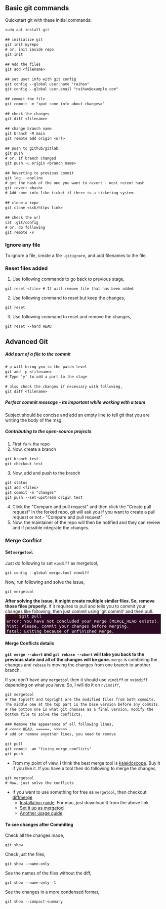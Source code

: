 ## Basic git commands
Quickstart git with these initial commands:
```
sudo apt install git

## initialize git
git init myrepo 
# or, init inside repo
git init

## Add the files
git add <filename>

## set user info with git config
git config --global user.name "raihan"
git config --global user.email "raihan@example.com"

## commit the file
git commit -m "<put some info about changes>"

## check the changes
git diff <filename>

## change branch name
git branch -M main
git remote add origin <url>

## push to github/gitlab
git push
# or, if branch changed
git push -u origin <branch name>

## Reverting to previous commit 
git log --oneline
# get the hash of the one you want to revert - most recent hash
git revert <hash>
# Add some info like ticket if there is a ticketing system

## clone a repo
git clone <ssh/https link>

## check the url
cat .git/config
# or, do following
git remote -v
```

### Ignore any file
To ignore a file, create a file `.gitignore`, and add filenames to the file.

### Reset files added
1. Use following commands to go back to previous stage,
```
git reset <file> # It will remove file that has been added
```

2. Use following command to reset but keep the changes,
```
git reset
```

3. Use following command to reset and remove the changes,
```
git reset --hard HEAD
```

## Advanced Git
##### Add part of a file to the commit
```
# p will bring you to the patch level
git add -p <filename>
# Type 'y' to add a part to the stage

# also check the changes if necessary with following,
git diff <filename>
```

##### Perfect commit message - its important while working with a team
Subject should be concise and add an empty line to tell git that you are writing the body of the msg.

##### Contributing to the open-source projects
1. First `fork` the repo
2. Now, create a branch
```
git branch test
git checkout test
```
3. Now, add and push to the branch
```
git status
git add <files>
git commit -m "changes"
git push --set-upstream origin test
```
4. Click the "Compare and pull request" and then click the "Create pull request"
In the forked repo, git will ask you if you want to create a pull request or not - "Compare and pull request"
5. Now, the maintainer of the repo will then be notified and they can review and if possible integrate the changes.

### Merge Conflict
#### Set `mergetool`
Just do following to set `vimdiff` as mergetool,
```
git config --global merge.tool vimdiff
```

Now, run following and solve the issue,
```
git mergetool
```

**After solving the issue, it might create multiple similar files. So, remove those files properly.** If it requires to pull and tells you to commit your changes like following, then just commit using 'git commit' and then pull.
![git-pics/merge pull error](git-pics/merge-error.png)

#### Merge Conflicts details
**`git merge --abort` and `git rebase --abort` will take you back to the previous state and all of the changes will be gone.**
`merge` is combining the changes and `rebase` is moving the changes from one branch to another branch.

If you don't have any `mergetool` then it should use `vimdiff` or `nvimdiff` depending on what you have. So, I will do it on `nvimdiff`,
```
git mergetool
# The topleft and topright are the modified files from both commits. The middle one at the top part is the base version before any commits.
# The bottom one is what git chooses as a final version, modify the bottom file to solve the conflicts.

### Remove the appearance of all following lines,
# <<<<< HEAD, ======, >>>>>>
# add or remove anyother lines, you need to remove

git pull
git commit -am "fixing merge conflicts"
git push
```

- From my point of view, I think the best merge tool is [kaleidoscope](https://kaleidoscope.app/). Buy it if you like it. If you have a tool then do following to merge the changes,
```
git mergetool
# Now, just solve the conflicts
```
- If you want to use something for free as `mergetool`, then checkout [diffmerge](https://sourcegear.com/diffmerge/downloads.html)
    - [Installation guide](https://sourcegear.com/diffmerge/webhelp/sec__inst__ubuntu.html). For mac, just download it from the above link.
    - [Set it up as mergetool](https://sourcegear.com/diffmerge/webhelp/sec__git__linux.html)
    - [Another usage guide](https://medium.com/@vitorhsb/how-to-set-diffmerge-as-git-merge-and-diff-tool-unix-40df346c11c4)

#### To see changes after Commiting 
Check all the changes made,
```
git show
```

Check just the files,
```
git show --name-only
```

See the names of the files without the diff,
```
git show --name-only -1
```

See the changes in a more condensed format,
```
git show --compact-summary
```

